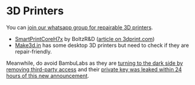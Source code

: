 # 3D Printers

You can [join our whatsapp group for repairable 3D printers](https://chat.whatsapp.com/FWTCCNHMqbOHTAhRjHRoRO).

* [SmartPrintCoreH7x](https://boltzrnd.com/) by BoltzR\&D ([article on 3dprint.com](https://3dprint.com/309170/indian-startup-unveils-new-open-source-3d-printer-mainboard-on-github/))
* [Make3d.in](https://make3d.in/) has some desktop 3D printers but need to check if they are repair-friendly.

Meanwhile, do avoid BambuLabs as they are [turning to the dark side by removing third-party access](https://www.reddit.com/r/BambuLab/comments/1i3gq1t/why_you_should_care_about_bambu_labs_removing/) and their [private key was leaked within 24 hours of this new announcement](https://www.youtube.com/watch?v=UYhYkpYpt58).

